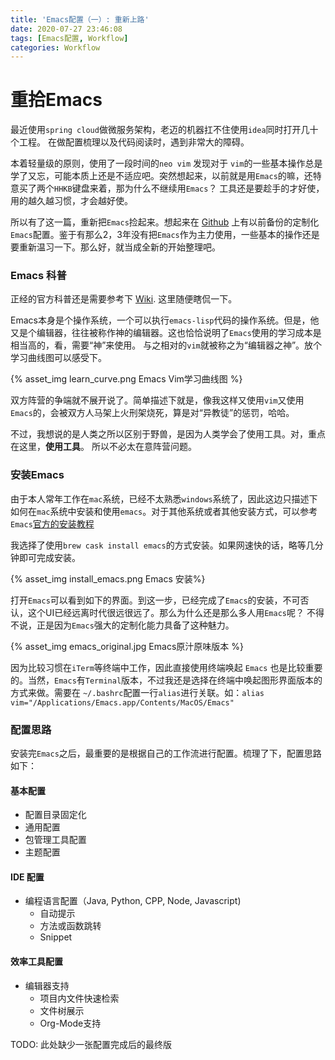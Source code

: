 ```yaml
---
title: 'Emacs配置（一）: 重新上路'
date: 2020-07-27 23:46:08
tags: [Emacs配置, Workflow]
categories: Workflow
---
```


# 重拾Emacs

最近使用```spring cloud```做微服务架构，老迈的机器扛不住使用```idea```同时打开几十个工程。 在做配置梳理以及代码阅读时，遇到非常大的障碍。

本着轻量级的原则，使用了一段时间的```neo vim``` 发现对于 ```vim```的一些基本操作总是学了又忘，可能本质上还是不适应吧。突然想起来，以前就是用```Emacs```的嘛，还特意买了两个```HHKB```键盘来着，那为什么不继续用```Emacs```？ 工具还是要趁手的才好使，用的越久越习惯，才会越好使。

所以有了这一篇，重新把```Emacs```捡起来。想起来在 [Github](https://github.com/Allen5/emacs_config) 上有以前备份的定制化```Emacs```配置。鉴于有那么2，3年没有把```Emacs```作为主力使用，一些基本的操作还是要重新温习一下。那么好，就当成全新的开始整理吧。



### Emacs 科普

正经的官方科普还是需要参考下 [Wiki](https://zh.wikipedia.org/wiki/Emacs).  这里随便瞎侃一下。

Emacs本身是个操作系统，一个可以执行```emacs-lisp```代码的操作系统。但是，他又是个编辑器，往往被称作神的编辑器。这也恰恰说明了```Emacs```使用的学习成本是相当高的，看，需要“神”来使用。 与之相对的```vim```就被称之为“编辑器之神”。放个学习曲线图可以感受下。

{% asset_img learn_curve.png Emacs Vim学习曲线图 %}

双方阵营的争端就不展开说了。简单描述下就是，像我这样又使用```vim```又使用```Emacs```的，会被双方人马架上火刑架烧死，算是对“异教徒”的惩罚，哈哈。

不过，我想说的是人类之所以区别于野兽，是因为人类学会了使用工具。对，重点在这里，**使用工具**。 所以不必太在意阵营问题。



### 安装Emacs

由于本人常年工作在```mac```系统，已经不太熟悉```windows```系统了，因此这边只描述下如何在```mac```系统中安装和使用```emacs```。对于其他系统或者其他安装方式，可以参考```Emacs```[官方的安装教程](https://www.gnu.org/software/emacs/download.html)

我选择了使用```brew cask install emacs```的方式安装。如果网速快的话，略等几分钟即可完成安装。

{% asset_img install_emacs.png Emacs 安装%}

打开```Emacs```可以看到如下的界面。到这一步，已经完成了```Emacs```的安装，不可否认，这个UI已经远离时代很远很远了。那么为什么还是那么多人用```Emacs```呢？ 不得不说，正是因为```Emacs```强大的定制化能力具备了这种魅力。

{% asset_img emacs_original.jpg Emacs原汁原味版本 %}

因为比较习惯在```iTerm```等终端中工作，因此直接使用终端唤起 ```Emacs``` 也是比较重要的。当然，```Emacs```有```Terminal```版本，不过我还是选择在终端中唤起图形界面版本的方式来做。需要在 ```~/.bashrc```配置一行```alias```进行关联。如：```alias vim="/Applications/Emacs.app/Contents/MacOS/Emacs"``` 



### 配置思路

安装完```Emacs```之后，最重要的是根据自己的工作流进行配置。梳理了下，配置思路如下：

#### 基本配置

- 配置目录固定化
- 通用配置
- 包管理工具配置
- 主题配置

#### IDE 配置

- 编程语言配置（Java, Python, CPP, Node, Javascript)
  - 自动提示
  - 方法或函数跳转
  - Snippet

#### 效率工具配置

- 编辑器支持
  - 项目内文件快速检索
  - 文件树展示
  - Org-Mode支持



TODO: 此处缺少一张配置完成后的最终版